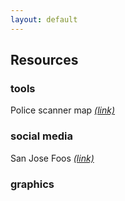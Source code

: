 ```yaml
---
layout: default
---
```


## Resources

### tools

Police scanner map _[(link)](https://scanmap.frnsys.com)_

### social media

San Jose Foos _[(link)](https://www.instagram.com/sanjosefoos/)_

### graphics
